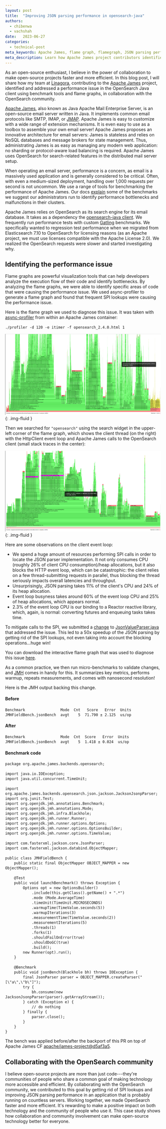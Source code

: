 ```yaml
---
layout: post
title:  "Improving JSON parsing performance in opensearch-java"
authors:
  - chibenwa
  - vachshah
date:   2023-06-27
categories:
  - technical-post
meta_keywords: Apache James, flame graph, flamegraph, JSON parsing performance, OpenSearch Java client
meta_description: Learn how Apache James project contributors identified and assessed issues with the OpenSearch Java client to improve JSON parsing performance.
---
```


As an open-source enthusiast, I believe in the power of collaboration to make open-source projects faster and more efficient. In this blog post, I will share how my team at [Linagora](https://linagora.com), contributing to the [Apache James](https://james.apache.org) project, identified and addressed a performance issue in the OpenSearch Java client using benchmark tools and flame graphs, in collaboration with the OpenSearch community.

[Apache James](https://james.apache.org), also known as Java Apache Mail Enterprise Server, is an open-source email server written in Java. It implements common email protocols like SMTP, IMAP, or [JMAP](https://jmap.io). Apache James is easy to customize with a wide range of extension mechanisms. It is even easy to use as a toolbox to assemble your own email server! Apache James proposes an innovative architecture for email servers: James is stateless and relies on NoSQL databases and message brokers for state management. Thus, administrating James is as easy as managing any modern web application: no sharding or protocol-aware load balancing is required. Apache James uses OpenSearch for search-related features in the distributed mail server setup. 

When operating an email server, performance is a concern, as email is a massively used application and is generally considered to be critical. Often, with even a medium-sized deployment, handling over 1,000 requests per second is not uncommon. We use a range of tools for benchmarking the performance of Apache James. Our docs [explain](https://github.com/apache/james-project/blob/master/server/apps/distributed-app/docs/modules/ROOT/pages/benchmark/index.adoc) some of the benchmarks we suggest our administrators run to identify performance bottlenecks and malfunctions in their clusters.

Apache James relies on OpenSearch as its search engine for its email database. It takes as a dependency the [opensearch-java client](https://github.com/opensearch-project/opensearch-java). We frequently run performance tests with custom [Gatling](https://gatling.io/) benchmarks. We specifically wanted to regression test performance when we migrated from Elasticsearch 7.10 to OpenSearch for licensing reasons (as an Apache project, we must use licenses compatible with the Apache License 2.0). We realized the OpenSearch requests were slower and started investigating why.

## Identifying the performance issue

Flame graphs are powerful visualization tools that can help developers analyze the execution flow of their code and identify bottlenecks. By analyzing the flame graphs, we were able to identify specific areas of code that were causing the performance issue. We used async-profiler to generate a flame graph and found that frequent SPI lookups were causing the performance issue.

Here is the flame graph we used to diagnose this issue. It was taken with [async-profiler](https://github.com/jvm-profiling-tools/async-profiler) from within an Apache James container:

`./profiler -d 120 -e itimer -f opensearch_2.4.0.html 1`


<img src="/assets/media/blog-images/2023-04-10-opensource-perf/flame1.png" alt="Flame graph general overview"/>{: .img-fluid }

Then we searched for `"opensearch"` using the search widget in the upper-left corner of the flame graph, which shows the client thread (on the right) with the HttpClient event loop and Apache James calls to the OpenSearch client (small stack traces in the center):

<img src="/assets/media/blog-images/2023-04-10-opensource-perf/flame2.png" alt="Flame graph: OpenSearch client threads"/>{: .img-fluid }

Here are some observations on the client event loop:

-   We spend a huge amount of resources performing SPI calls in order to locate the JSON parser implementation. It not only consumes CPU (roughly 26% of client CPU consumption)/heap allocations, but it also blocks the HTTP event loop, which can be catastrophic: the client relies on a few thread-submitting requests in parallel, thus blocking the thread seriously impacts overall latencies and throughput.
-   Unsurprisingly, JSON parsing takes 11% of the client's CPU and 24% of its heap allocation.
-   Event loop busyness takes around 60% of the event loop CPU and 25% of heap allocations, which appears normal.
-   2.3% of the event loop CPU is our binding to a Reactor reactive library, which, again, is normal: converting futures and enqueuing tasks takes time.

To mitigate calls to the SPI, we submitted a [change](https://github.com/opensearch-project/opensearch-java/pull/293) to [JsonValueParser.java](https://github.com/opensearch-project/opensearch-java/blob/a8df7e7c26ccc644811539c4fea57d97f1031aaa/java-client/src/main/java/org/opensearch/client/json/jackson/JsonValueParser.java#L52) that addressed the issue. This led to a 50x speedup of the JSON parsing by getting rid of the SPI lookups, not even taking into account the blocking operations...huge win!

You can download the interactive flame graph that was used to diagnose this issue [here](https://github.com/opensearch-project/opensearch-java/files/10334079/opensearch_2.4.0.zip).

As a common practice, we then run micro-benchmarks to validate changes, and [JMH](https://github.com/openjdk/jmh) comes in handy for this. It summarizes key metrics, performs warmup, repeats measurements, and comes with nanosecond resolution!

Here is the JMH output backing this change.

#### Before

```
Benchmark                Mode  Cnt   Score   Error  Units
JMHFieldBench.jsonBench  avgt    5  71.790 ± 2.125  us/op
```

#### After

```
Benchmark                Mode  Cnt  Score   Error  Units
JMHFieldBench.jsonBench  avgt    5  1.418 ± 0.024  us/op
```

#### Benchmark code

```
package org.apache.james.backends.opensearch;

import java.io.IOException;
import java.util.concurrent.TimeUnit;

import org.apache.james.backends.opensearch.json.jackson.JacksonJsonpParser;
import org.junit.Test;
import org.openjdk.jmh.annotations.Benchmark;
import org.openjdk.jmh.annotations.Mode;
import org.openjdk.jmh.infra.Blackhole;
import org.openjdk.jmh.runner.Runner;
import org.openjdk.jmh.runner.options.Options;
import org.openjdk.jmh.runner.options.OptionsBuilder;
import org.openjdk.jmh.runner.options.TimeValue;

import com.fasterxml.jackson.core.JsonParser;
import com.fasterxml.jackson.databind.ObjectMapper;

public class JMHFieldBench {
    public static final ObjectMapper OBJECT_MAPPER = new ObjectMapper();

    @Test
    public void launchBenchmark() throws Exception {
        Options opt = new OptionsBuilder()
            .include(this.getClass().getName() + ".*")
            .mode (Mode.AverageTime)
            .timeUnit(TimeUnit.MICROSECONDS)
            .warmupTime(TimeValue.seconds(5))
            .warmupIterations(3)
            .measurementTime(TimeValue.seconds(2))
            .measurementIterations(5)
            .threads(1)
            .forks(1)
            .shouldFailOnError(true)
            .shouldDoGC(true)
            .build();
        new Runner(opt).run();
    }

    @Benchmark
    public void jsonBench(Blackhole bh) throws IOException {
        final JsonParser parser = OBJECT_MAPPER.createParser("[\"a\",\"b\"]");
        try {
            bh.consume(new JacksonJsonpParser(parser).getArrayStream());
        } catch (Exception e) {
            // do nothing
        } finally {
            parser.close();
        }
    }
}
```

The bench was applied before/after the backport of this PR on top of Apache James CF [apache/james-project@d5af3a5](https://github.com/apache/james-project/commit/d5af3a52cd30eebf7a8fb4d8f2402920c42d5f7c).

## Collaborating with the OpenSearch community

I believe open-source projects are more than just code---they're communities of people who share a common goal of making technology more accessible and efficient. By collaborating with the OpenSearch community, we contributed to this goal by getting rid of SPI lookups and improving JSON parsing performance in an application that is probably running on countless servers. Working together, we made OpenSearch faster and more efficient. It's rewarding to make a positive impact on both technology and the community of people who use it. This case study shows how collaboration and community involvement can make open-source technology better for everyone.
